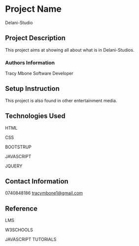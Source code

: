 # Project Name
Delani-Studio
## Project Description
This project aims at showing all about what is in Delani-Studios.
### Authors Information
Tracy Mbone
Software Developer
## Setup Instruction
This project is also found in other entertainment media.
## Technologies Used
HTML

CSS

BOOTSTRUP

JAVASCRIPT

JQUERY
## Contact Information
0740848186
tracymbone1@gmail.com
## Reference
LMS

W3SCHOOLS

JAVASCRIPT TUTORIALS
